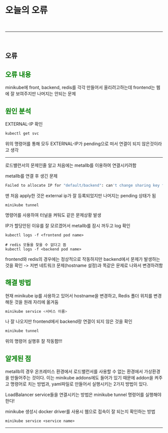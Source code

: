 # 오늘의 오류

<br>

---

<br>

## 오류


<h2 style="color: green">오류 내용</h2>

minikube에 front, backend, redis를 각각 만들어서 올리려고하는데
frontend는 웹에 잘 보여주지만 나머지는 안되는 문제

<h2 style="color: green">원인 분석</h2>



EXTERNAL-IP 확인
```bash
kubectl get svc
```
위의 명령어를 통해 모두 EXTERNAL-IP가 pending으로 떠서 연결이 되지 않은것이라고 생각

---

로드밸런서의 문제인줄 알고 처음에는 metallb를 이용하여 연결시키려함

metallb를 연결 후 생긴 문제
```bash
Failed to allocate IP for "default/backend": can't change sharing key for "default/backend", address also in use by default/redis
```
맨 처음 apply한 것은 external ip가 잘 등록되었지만 나머지는 pending 상태가 됨

```
minikube tunnel
```
명령어를 사용하여 터널을 켜둬도 같은 문제상황 발생

IP가 할당안된 이유를 잘 모르겠어서 metallb를 잠시 꺼두고 log 확인

```
kubectl logs -f <frontend pod name>

# redis 모듈을 찾을 수 없다고 뜸
kubectl logs -f <backend pod name>
```

frontend와 redis의 경우에는 정상적으로 작동하지만
backend에서 문제가 발생하는 것을 확인 -> 저번 네트워크 문제(hostname 설정)과 똑같은 문제로 나와서 변경하려함


<h2 style="color: green">해결 방법</h2>

현재 minikube ip를 사용하고 있어서 hostname을 변경하고, Redis 폴더 위치를 변경해둔 것을 원래 자리에 옮겨둠
```bash
minikube service <서비스 이름>
```
나 잘 나오지만 frontend에서 backend랑 연결이 되지 않은 것을 확인
```bash
minikube tunnel
```
위의 명령어 실행후 잘 작동함!!!

<h2 style="color: green">알게된 점</h2>

metallb의 경우 온프레미스 환경에서 로드밸런서를 사용할 수 없는 환경에서 가상환경을 만들어주는 것이다. 이는 minikube addons에도 들어가 있기 때문에 addon을 켜주고 명령어로 치는 방법과, yaml파일로 만들어서 실행시키는 2가지 방법이 있다.

LoadBalancer service들을 연결시키는 방법은 minikube tunnel 명령어를 실행해야 한다!

minikube 생성시 docker driver를 사용시 웹으로 접속이 잘 되는지 확인하는 방법
```
minikube service <service name>
```

---
